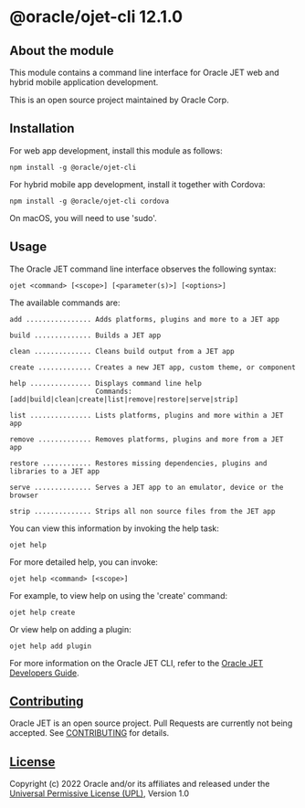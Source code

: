 # @oracle/ojet-cli 12.1.0

## About the module
This module contains a command line interface for Oracle JET web and hybrid mobile application development.

This is an open source project maintained by Oracle Corp.

## Installation
For web app development, install this module as follows:
```
npm install -g @oracle/ojet-cli
```

For hybrid mobile app development, install it together with Cordova:
```
npm install -g @oracle/ojet-cli cordova
```

On macOS, you will need to use 'sudo'.

## Usage
The Oracle JET command line interface observes the following syntax:
```
ojet <command> [<scope>] [<parameter(s)>] [<options>]
```
The available commands are:
```
add ................ Adds platforms, plugins and more to a JET app

build .............. Builds a JET app

clean .............. Cleans build output from a JET app

create ............. Creates a new JET app, custom theme, or component

help ............... Displays command line help
                     Commands: [add|build|clean|create|list|remove|restore|serve|strip]

list ............... Lists platforms, plugins and more within a JET app

remove ............. Removes platforms, plugins and more from a JET app

restore ............ Restores missing dependencies, plugins and libraries to a JET app

serve .............. Serves a JET app to an emulator, device or the browser

strip .............. Strips all non source files from the JET app

```
You can view this information by invoking the help task:
```
ojet help
```
For more detailed help, you can invoke:
```
ojet help <command> [<scope>]
```
For example, to view help on using the 'create' command:
```
ojet help create
```
Or view help on adding a plugin:
```
ojet help add plugin
```

For more information on the Oracle JET CLI, refer to the [Oracle JET Developers Guide](http://www.oracle.com/pls/topic/lookup?ctx=jet1210&id=homepage).

## [Contributing](https://github.com/oracle/ojet-cli/blob/master/CONTRIBUTING.md)
Oracle JET is an open source project.  Pull Requests are currently not being accepted. See [CONTRIBUTING](https://github.com/oracle/ojet-cli/blob/master/CONTRIBUTING.md) for details.

## [License](https://github.com/oracle/ojet-cli/blob/master/LICENSE)
Copyright (c) 2022 Oracle and/or its affiliates and released  under the 
[Universal Permissive License (UPL)](https://oss.oracle.com/licenses/upl/), Version 1.0